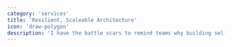 ```yaml
---
category: 'services'
title: 'Resilient, Scaleable Architecture'
icon: 'draw-polygon'
description: 'I have the battle scars to remind teams why building self-healing, resilient architecture that scales with your company is important.'
---
```

